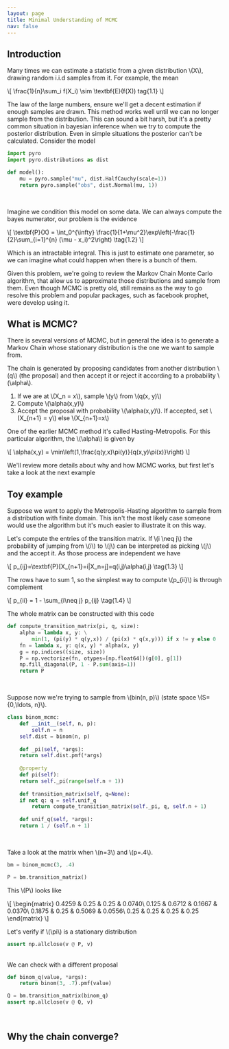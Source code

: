 ```yaml
---
layout: page
title: Minimal Understanding of MCMC
nav: false
---
```

<link rel="stylesheet" href="/assets/css/main.css"/>

## Introduction

Many times we can estimate a statistic from a given distribution \\(X\\),
drawing random i.i.d samples from it. For example, the mean

\\[
\frac{1}{n}\sum_i f(X_i) \sim \textbf{E}(f(X))
tag{1.1}
\\]

The law of the large numbers, ensure we'll get a decent estimation if enough
samples are drawn. This method works well until we can no longer sample from
the distribution. This can sound a bit harsh, but it's a pretty common
situation in bayesian inference when we try to compute the posterior
distribution. Even in simple situations the posterior can't be calculated.
Consider the model

```python
import pyro
import pyro.distributions as dist

def model(): 
    mu = pyro.sample("mu", dist.HalfCauchy(scale=1)) 
    return pyro.sample("obs", dist.Normal(mu, 1)) 
```
<br>

Imagine we condition this model on some data. We can always compute the bayes
numerator, our problem is the evidence


\\[
\textbf{P}(X) = \int_0^{\infty}
\frac{1}{1+\mu^2}\exp\left(-\frac{1}{2}\sum_{i=1}^{n} (\mu - x_i)^2\right)
\tag{1.2}
\\]

Which is an intractable integral. This is just to estimate one parameter, so we
can imagine what could happen when there is a bunch of them.

Given this problem, we're going to review the Markov Chain Monte Carlo
algorithm, that allow us to approximate those distributions and sample from
them. Even though MCMC is pretty old, still remains as the way to go resolve
this problem and popular packages, such as facebook prophet, were develop using
it.

## What is MCMC?

There is several versions of MCMC, but in general the idea is to generate a
Markov Chain whose stationary distribution is the one we want to sample
from. 

The chain is generated by proposing candidates from another distribution
\\(q\\) (the proposal) and then accept it or reject it according to a
probability \\(\alpha\\).

1. If we are at \\(X_n = x\\), sample \\(y\\) from \\(q(x, y)\\)
2. Compute \\(\alpha(x,y)\\) 
3. Accept the proposal with probability \\(\alpha(x,y)\\). If accepted, set
\\(X_{n+1} = y\\) else \\(X_{n+1}=x\\)

One of the earlier MCMC method it's called Hasting-Metropolis. For this 
particular algorithm, the \\(\alpha\\) is given by

\\[
\alpha(x,y) = \min\left(1,\frac{q(y,x)\pi(y)}{q(x,y)\pi(x)}\right)
\\]

We'll review more details about why and how MCMC works, but first let's take a
look at the next example

## Toy example

Suppose we want to apply the Metropolis-Hasting algorithm to sample from a
distribution with finite domain. This isn't the most likely case someone would
use the algorithm but it's much easier to illustrate it on this way.

Let's compute the entries of the transition matrix.  If \\(i \neq j\\) the
probability of jumping from \\(i\\) to \\(j\\) can be interpreted as picking
\\(j\\) and the accept it. As those process are independent we have

\\[
p_{ij}=\textbf{P}[X_{n+1}=i|X_n=j]=q(i,j)\alpha(i,j)
\tag{1.3}
\\]

The rows have to sum 1, so the simplest way to compute \\(p_{ii}\\) is through
complement 

\\[
p_{ii} = 1 - \sum_{i\neq j} p_{ij}
\tag{1.4}
\\]

The whole matrix can be constructed with this code

```python
def compute_transition_matrix(pi, q, size):
    alpha = lambda x, y: \
        min(1, (pi(y) * q(y,x)) / (pi(x) * q(x,y))) if x != y else 0
    fn = lambda x, y: q(x, y) * alpha(x, y)  
    g = np.indices((size, size))
    P = np.vectorize(fn, otypes=[np.float64])(g[0], g[1])
    np.fill_diagonal(P, 1 - P.sum(axis=1))
    return P
```
<br>

Suppose now we're trying to sample from \\(bin(n, p)\\) (state space
\\(S=\{0,\ldots, n\}\\).

```python
class binom_mcmc:
    def __init__(self, n, p):
        self.n = n
	self.dist = binom(n, p)
		  
    def _pi(self, *args):
	return self.dist.pmf(*args)
				       
    @property
    def pi(self):
	return self._pi(range(self.n + 1))
	     
    def transition_matrix(self, q=None):
	if not q: q = self.unif_q
        return compute_transition_matrix(self._pi, q, self.n + 1)
		     
    def unif_q(self, *args):
	return 1 / (self.n + 1)
```
<br>

Take a look at the matrix when \\(n=3\\) and \\(p=.4\\).

```python
bm = binom_mcmc(3, .4)

P = bm.transition_matrix()
```
This \\(P\\) looks like 

\\[
\begin{matrix}
0.4259 & 0.25 & 0.25 & 0.0740\\
0.125 & 0.6712 & 0.1667 & 0.0370\\
0.1875 & 0.25 & 0.5069 & 0.0556\\
0.25 & 0.25 & 0.25 & 0.25
\end{matrix}
\\]

Let's verify if \\(\pi\\) is a stationary distribution 

```python
assert np.allclose(v @ P, v)
```
<br>
We can check with a different proposal

```python
def binom_q(value, *args):
    return binom(3, .7).pmf(value)

Q = bm.transition_matrix(binom_q)
assert np.allclose(v @ Q, v)
```
<br>

## Why the chain converge?
